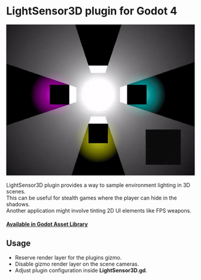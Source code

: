 # LightSensor3D plugin for Godot 4
![Demonstration](screenshots/demonstration.gif)

LightSensor3D plugin provides a way to sample environment lighting in 3D scenes.<br>
This can be useful for stealth games where the player can hide in the shadows.<br>
Another application might involve tinting 2D UI elements like FPS weapons.<br>

#### [Available in Godot Asset Library](https://godotengine.org/asset-library/asset/4037)

## Usage
* Reserve render layer for the plugins gizmo.
* Disable gizmo render layer on the scene cameras.
* Adjust plugin configuration inside **LightSensor3D.gd**.